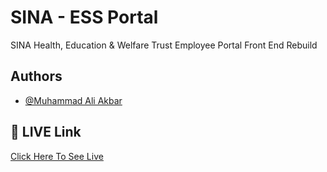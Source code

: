 # SINA - ESS Portal

SINA Health, Education & Welfare Trust Employee Portal Front End Rebuild

## Authors

- [@Muhammad Ali Akbar](https://www.github.com/maakbarofficial)

## 🔗 LIVE Link

[Click Here To See Live](https://maakbarofficial.github.io/SINA-ESS-Rebuild/)
